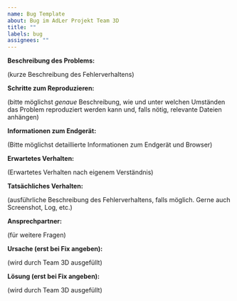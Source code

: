 ```yaml
---
name: Bug Template
about: Bug im AdLer Projekt Team 3D
title: ""
labels: bug
assignees: ""
---
```


**Beschreibung des Problems:**

(kurze Beschreibung des Fehlerverhaltens)

**Schritte zum Reproduzieren:**

(bitte möglichst _genaue_ Beschreibung, wie und unter welchen Umständen das Problem reproduziert werden kann und, falls nötig, relevante Dateien anhängen)

**Informationen zum Endgerät:**

(Bitte möglichst detaillierte Informationen zum Endgerät und Browser)

**Erwartetes Verhalten:**

(Erwartetes Verhalten nach eigenem Verständnis)

**Tatsächliches Verhalten:**

(ausführliche Beschreibung des Fehlerverhaltens, falls möglich. Gerne auch Screenshot, Log, etc.)

**Ansprechpartner:**

(für weitere Fragen)

**Ursache (erst bei Fix angeben):**

(wird durch Team 3D ausgefüllt)

**Lösung (erst bei Fix angeben):**

(wird durch Team 3D ausgefüllt)
